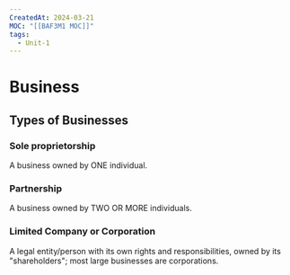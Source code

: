 ```yaml
---
CreatedAt: 2024-03-21
MOC: "[[BAF3M1 MOC]]"
tags:
  - Unit-1
---
```

# Business

## Types of Businesses
### Sole proprietorship
A business owned by ONE individual.

### Partnership
A business owned by TWO OR MORE individuals.

### Limited Company or Corporation
A legal entity/person with its own rights and responsibilities, owned by its "shareholders"; most large businesses are corporations.

